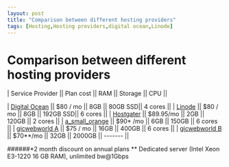 ```yaml
---
layout: post
title: "Comparison between different hosting providers"
tags: [Hosting,Hosting providers,digital ocean,Linode]
---
```




Comparison between different hosting providers
=======================================


| Service Provider 															||	 Plan cost 	||  RAM  ||  Storage  ||   CPU   ||   

| [Digital Ocean](https://www.digitalocean.com/pricing/)    				||    $80 / mo  || 8GB   ||  80GB  SSD|| 4 cores ||
| [Linode](https://www.linode.com/pricing)           						||    $80 / mo  || 8GB   ||  192GB SSD|| 6 cores ||
| [Hostgater](http://www.hostgator.com/vps-hosting)        					||    $89.95/mo || 2GB   ||  120GB    || 2 cores ||
| [a_small_orange](https://asmallorange.com/hosting/cloud/)	    			||    $90* /mo  || 6GB   ||  150GB    || 6 cores ||
| [gicwebworld A](http://www.gicwebworld.com/low-cost-vps-hosting.html)   	||    $75 / mo  || 16GB  ||  400GB    || 6 cores ||
| [gicwebworld B](http://www.gicwebworld.com/servers.html)   				||    $70**/mo  || 32GB  ||  2000GB   || ------- ||




######*2 month discount on annual plans
** Dedicated server (Intel Xeon E3-1220 16 GB RAM), unlimited bw@1Gbps